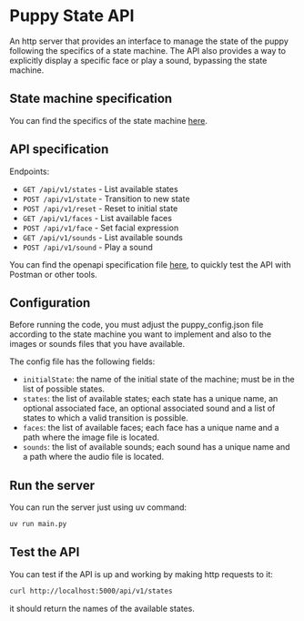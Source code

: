 # Puppy State API

An http server that provides an interface to manage the state of the puppy following
the specifics of a state machine.
The API also provides a way to explicitly display a specific face or play a sound,
bypassing the state machine.

## State machine specification

You can find the specifics of the state machine [here](./puppy_state_machine_specs.md).

## API specification

Endpoints:

- `GET /api/v1/states` - List available states
- `POST /api/v1/state` - Transition to new state
- `POST /api/v1/reset` - Reset to initial state
- `GET /api/v1/faces` - List available faces
- `POST /api/v1/face` - Set facial expression
- `GET /api/v1/sounds` - List available sounds
- `POST /api/v1/sound` - Play a sound

You can find the openapi specification file [here](./openapi.yml), to quickly
test the API with Postman or other tools.

## Configuration

Before running the code, you must adjust the puppy_config.json file according to
the state machine you want to implement and also to the images or sounds files
that you have available.

The config file has the following fields:

- `initialState`: the name of the initial state of the machine; must be
     in the list of possible states.
- `states`: the list of available states; each state has a unique name,
     an optional associated face, an optional associated sound and a
     list of states to which a valid transition is possible.
- `faces`: the list of available faces; each face has a unique name and
     a path where the image file is located.
- `sounds`: the list of available sounds; each sound has a unique name
     and a path where the audio file is located.

## Run the server

You can run the server just using uv command:

```bash
uv run main.py
```

## Test the API

You can test if the API is up and working by making http requests to it:

```bash
curl http://localhost:5000/api/v1/states
```

it should return the names of the available states.
